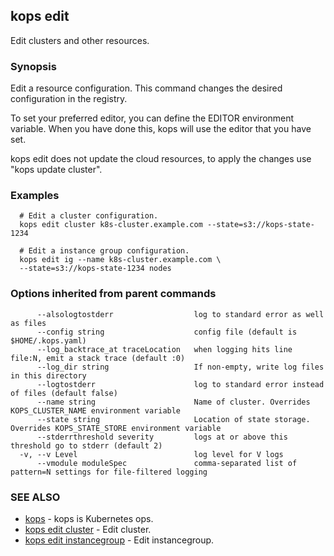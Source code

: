 
<!--- This file is automatically generated by make gen-cli-docs; changes should be made in the go CLI command code (under cmd/kops) -->

## kops edit

Edit clusters and other resources.

### Synopsis


Edit a resource configuration. This command changes the desired configuration in the registry. 

  To set your preferred editor, you can define the EDITOR environment variable.
  When you have done this, kops will use the editor that you have set.
  
  kops edit does not update the cloud resources, to apply the changes use "kops update cluster".

### Examples

```
  # Edit a cluster configuration.
  kops edit cluster k8s-cluster.example.com --state=s3://kops-state-1234
  
  # Edit a instance group configuration.
  kops edit ig --name k8s-cluster.example.com \
  --state=s3://kops-state-1234 nodes
```

### Options inherited from parent commands

```
      --alsologtostderr                  log to standard error as well as files
      --config string                    config file (default is $HOME/.kops.yaml)
      --log_backtrace_at traceLocation   when logging hits line file:N, emit a stack trace (default :0)
      --log_dir string                   If non-empty, write log files in this directory
      --logtostderr                      log to standard error instead of files (default false)
      --name string                      Name of cluster. Overrides KOPS_CLUSTER_NAME environment variable
      --state string                     Location of state storage. Overrides KOPS_STATE_STORE environment variable
      --stderrthreshold severity         logs at or above this threshold go to stderr (default 2)
  -v, --v Level                          log level for V logs
      --vmodule moduleSpec               comma-separated list of pattern=N settings for file-filtered logging
```

### SEE ALSO
* [kops](kops.md)	 - kops is Kubernetes ops.
* [kops edit cluster](kops_edit_cluster.md)	 - Edit cluster.
* [kops edit instancegroup](kops_edit_instancegroup.md)	 - Edit instancegroup.

